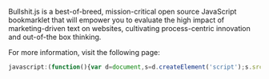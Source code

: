 Bullshit.js is a best-of-breed, mission-critical open source JavaScript bookmarklet that will empower you to evaluate the high impact of marketing-driven text on websites, cultivating process-centric innovation and out-of-the box thinking.

For more information, visit the following page:

```js
javascript:(function(){var d=document,s=d.createElement('script');s.src='//raw.github.com/mourner/bullshit-js/master/bullshit.js';d.body.appendChild(s);}())
```